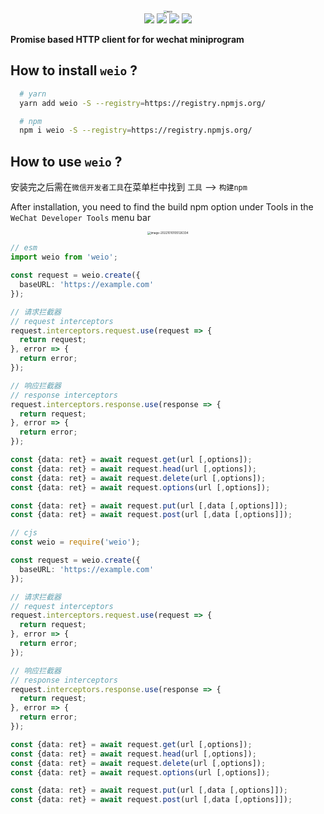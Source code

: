 <div align="center">
  <img src="https://yoneyy.gonghuolianmeng.com/2022-10-10-021650.png" alt="weio" style="zoom:30%;" />
</div>

<div align="center">
	<img src="https://img.shields.io/github/stars/yoneyy/weio?color=yellow" />
  <img src="https://img.shields.io/github/forks/yoneyy/weio" />
  <img src="https://img.shields.io/github/issues/yoneyy/weio" />
  <img src="https://img.shields.io/github/license/yoneyy/weio?logo=MIT" />
</div>


**Promise based HTTP client for for wechat miniprogram**

## How to install `weio` ?
```sh
  # yarn
  yarn add weio -S --registry=https://registry.npmjs.org/

  # npm
  npm i weio -S --registry=https://registry.npmjs.org/
```

## How to use `weio` ?

安装完之后需在`微信开发者工具`在菜单栏中找到 `工具` --> `构建npm`

After installation, you need to find the build npm option under Tools in the `WeChat Developer Tools` menu bar

<div align="center">
  <img src="https://yoneyy.gonghuolianmeng.com/2022-10-10-091134.png" alt="image-20221010105126334" style="zoom: 33%;" />
</div>



```ts
// esm
import weio from 'weio';

const request = weio.create({
  baseURL: 'https://example.com'
});

// 请求拦截器
// request interceptors
request.interceptors.request.use(request => {
  return request;
}, error => {
  return error;
});

// 响应拦截器
// response interceptors
request.interceptors.response.use(response => {
  return request;
}, error => {
  return error;
});

const {data: ret} = await request.get(url [,options]);
const {data: ret} = await request.head(url [,options]);
const {data: ret} = await request.delete(url [,options]);
const {data: ret} = await request.options(url [,options]);

const {data: ret} = await request.put(url [,data [,options]]);
const {data: ret} = await request.post(url [,data [,options]]);
```

```ts
// cjs
const weio = require('weio');

const request = weio.create({
  baseURL: 'https://example.com'
});

// 请求拦截器
// request interceptors
request.interceptors.request.use(request => {
  return request;
}, error => {
  return error;
});

// 响应拦截器
// response interceptors
request.interceptors.response.use(response => {
  return request;
}, error => {
  return error;
});

const {data: ret} = await request.get(url [,options]);
const {data: ret} = await request.head(url [,options]);
const {data: ret} = await request.delete(url [,options]);
const {data: ret} = await request.options(url [,options]);

const {data: ret} = await request.put(url [,data [,options]]);
const {data: ret} = await request.post(url [,data [,options]]);
```

